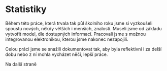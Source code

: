 # Statistiky

Během této práce, která trvala tak půl školního roku jsme si vyzkoušeli spoustu nových, někdy větších i menších, znalostí. Museli jsme od základu vytvořit model, dle dostupných informací. Pracovali jsme s možnou integrovanou elektronikou, kterou jsme nakonec nezapojili.

Celou práci jsme se snažili dokumentovat tak, aby byla reflektivní i za delší dobu nebo z ní mohla vycházet něčí, lepší práce.

Na další straně 

